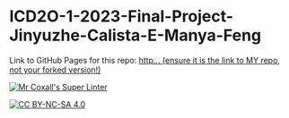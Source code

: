 # ICD2O-1-2023-Final-Project-Jinyuzhe-Calista-E-Manya-Feng

Link to GitHub Pages for this repo: [http...
(ensure it is the link to MY repo, not your forked version!)](https://github.com/MTHS-ICD2O-1-2023/ICD2O-1-2023-Final-Project-Jinyuzhe-Calista-E-Manya-Feng)

[![Mr Coxall's Super Linter](https://github.com/<OWNER>/<REPOSITORY>/workflows/Mr%20Coxall's%20Super%20Linter/badge.svg)](https://github.com/<OWNER>/<REPOSITORY>/actions)

[![CC BY-NC-SA 4.0](https://img.shields.io/badge/License-CC%20BY--NC--SA%204.0-blue.svg)](./LICENSE)
